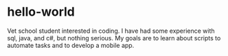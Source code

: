 # hello-world
Vet school student interested in coding. I have had some experience with sql, java, and c#, but nothing serious. My goals are to learn about scripts to automate tasks and to develop a mobile app. 
